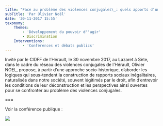 ```yaml
---
title: "Face au problème des violences conjugales\_: quels apports d’une approche articulant les rapports sociaux de genre, de classe et de «\_race\_»\_? "
subTitle: 'Par Olivier Noël'
date: '30-11-2017 15:55'
taxonomy:
    Themes:
        - 'Développement du pouvoir d''agir'
        - Discrimination
    Interventions:
        - 'Conférences et débats publics'
---
```


Invité par le CIDFF de l’Hérault, le 30 novembre 2017, au Lazaret à Sète, dans le cadre du réseau des violences conjugales de l’Hérault, Olivier NOEL, propose, à partir d’une approche socio-historique, d’aborder les logiques qui sous-tendent la construction de rapports sociaux inégalitaires, naturalisés dans notre société, souvent légitimés par le droit, afin d’entrevoir les conditions de leur déconstruction et les perspectives ainsi ouvertes pour se confronter au problème des violences conjugales.  

===

Voir la conférence publique : 

![](https://www.youtube.com/watch?v=P3myMq-__Co)